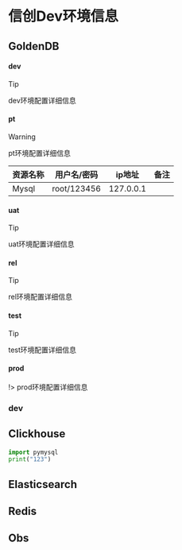 # 信创Dev环境信息

## GoldenDB

<!-- tabs:start -->

#### **dev**

> [!tip]
> dev环境配置详细信息

#### **pt**

> [!warning]
> pt环境配置详细信息

|  资源名称 | 用户名/密码  |  ip地址 |  备注 |
| ----- | ----- | ----- | ----- |
|  Mysql |  root/123456 |  127.0.0.1 |   |

#### **uat**

> [!tip]
> uat环境配置详细信息

#### **rel**

> [!tip]
> rel环境配置详细信息

#### **test**

> [!tip]
> test环境配置详细信息

#### **prod**

<!-- > [!attention] -->
!> prod环境配置详细信息

<!-- tabs:end -->

### dev


## Clickhouse

``` python
import pymysql
print("123")
```

## Elasticsearch

## Redis

## Obs